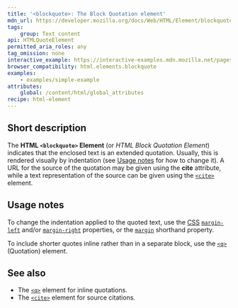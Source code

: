 ```yaml
---
title: '<blockquote>: The Block Quotation element'
mdn_url: https://developer.mozilla.org/docs/Web/HTML/Element/blockquote
tags:
    group: Text content
api: HTMLQuoteElement
permitted_aria_roles: any
tag_omission: none
interactive_example: https://interactive-examples.mdn.mozilla.net/pages/tabbed/blockquote.html
browser_compatibility: html.elements.blockquote
examples:
    - examples/simple-example
attributes:
    global: /content/html/global_attributes
recipe: html-element
---
```


## Short description

The **HTML `<blockquote>` Element** (or *HTML Block Quotation Element*)
indicates that the enclosed text is an extended quotation. Usually, this
is rendered visually by indentation (see [Usage notes](#Usage_notes) for how
to change it). A URL for the source of the quotation may be given using
the **cite** attribute, while a text representation of the source can be
given using the
[`<cite>`](/en-US/docs/Web/HTML/Element/cite)
element.

## Usage notes

To change the indentation applied to the quoted text, use the
[CSS](/en-US/docs/Glossary/CSS")
[`margin-left`](/en-US/docs/Web/CSS/margin-left)
and/or
[`margin-right`](/en-US/docs/Web/CSS/margin-right)
properties, or the
[`margin`](/en-US/docs/Web/CSS/margin)
shorthand property.

To include shorter quotes inline rather than in a separate block, use
the
[`<q>`](/en-US/docs/Web/HTML/Element/q)
(Quotation) element.

## See also

- The [`<q>`](/en-US/docs/Web/HTML/Element/q)
  element for inline quotations.
- The [`<cite>`](/en-US/docs/Web/HTML/Element/cite)
  element for source citations.
